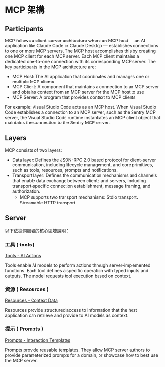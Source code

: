 # MCP 架構

## Participants

MCP follows a client-server architecture where an MCP host — an AI application like Claude Code or Claude Desktop — establishes connections to one or more MCP servers. The MCP host accomplishes this by creating one MCP client for each MCP server. Each MCP client maintains a dedicated one-to-one connection with its corresponding MCP server.
The key participants in the MCP architecture are:

+ MCP Host: The AI application that coordinates and manages one or multiple MCP clients
+ MCP Client: A component that maintains a connection to an MCP server and obtains context from an MCP server for the MCP host to use
+ MCP Server: A program that provides context to MCP clients

For example: Visual Studio Code acts as an MCP host. When Visual Studio Code establishes a connection to an MCP server, such as the Sentry MCP server, the Visual Studio Code runtime instantiates an MCP client object that maintains the connection to the Sentry MCP server.

## Layers

MCP consists of two layers:

+ Data layer: Defines the JSON-RPC 2.0 based protocol for client-server communication, including lifecycle management, and core primitives, such as tools, resources, prompts and notifications.
+ Transport layer: Defines the communication mechanisms and channels that enable data exchange between clients and servers, including transport-specific connection establishment, message framing, and authorization.
    - MCP supports two transport mechanisms: Stdio transport、Streamable HTTP transport

## Server

以下依據伺服器的核心區塊說明：

### 工具 ( tools )

[Tools - AI Actions](https://modelcontextprotocol.io/docs/learn/server-concepts#tools-ai-actions)

Tools enable AI models to perform actions through server-implemented functions. Each tool defines a specific operation with typed inputs and outputs. The model requests tool execution based on context.

### 資源 ( Resources )

[Resources - Context Data](https://modelcontextprotocol.io/docs/learn/server-concepts#resources-context-data)

Resources provide structured access to information that the host application can retrieve and provide to AI models as context.

### 提示 ( Prompts )

[Prompts - Interaction Templates](https://modelcontextprotocol.io/docs/learn/server-concepts#prompts-interaction-templates)

Prompts provide reusable templates. They allow MCP server authors to provide parameterized prompts for a domain, or showcase how to best use the MCP server.
